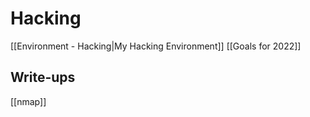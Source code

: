 # Hacking
[[Environment - Hacking|My Hacking Environment]]
[[Goals for 2022]]

## Write-ups
[[nmap]]